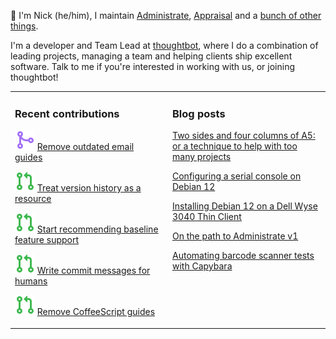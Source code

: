 👋 I'm Nick (he/him), I maintain [Administrate][1], [Appraisal][2] and a [bunch
of other things][3].

I'm a developer and Team Lead at [thoughtbot][4], where I do a combination of
leading projects, managing a team and helping clients ship excellent software.
Talk to me if you're interested in working with us, or joining thoughtbot!

<table><tr><td valign="top" width="50%">

### Recent contributions

<!-- contributions starts -->
![](icons/pull_request_merged.svg) [Remove outdated email guides](https://github.com/thoughtbot/guides/pull/731)

![](icons/pull_request_open.svg) [Treat version history as a resource](https://github.com/thoughtbot/guides/pull/734)

![](icons/pull_request_open.svg) [Start recommending baseline feature support](https://github.com/thoughtbot/guides/pull/732)

![](icons/pull_request_open.svg) [Write commit messages for humans](https://github.com/thoughtbot/guides/pull/735)

![](icons/pull_request_open.svg) [Remove CoffeeScript guides](https://github.com/thoughtbot/guides/pull/727)

<!-- contributions ends -->
</td><td valign="top" width="50%">

### Blog posts

<!-- blog starts -->
[Two sides and four columns of A5: or a technique to help with too many projects](https://nickcharlton.net/posts/two-sides-and-four-columns-of-5-a-technique-to-help-with-too-many-projects.html)

[Configuring a serial console on Debian 12](https://nickcharlton.net/posts/configuring-serial-console-debian-12.html)

[Installing Debian 12 on a Dell Wyse 3040 Thin Client](https://nickcharlton.net/posts/installing-debian-12-dell-wyse-3040.html)

[On the path to Administrate v1](https://nickcharlton.net/posts/path-to-administate-v1.html)

[Automating barcode scanner tests with Capybara](https://nickcharlton.net/posts/automating-barcode-scanner-tests-with-capybara.html)

<!-- blog ends -->
</td></tr></table>

[1]: https://github.com/thoughtbot/administrate
[2]: https://github.com/thoughtbot/appraisal
[3]: https://github.com/nickcharlton?tab=repositories
[4]: https://thoughtbot.com

